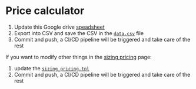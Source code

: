 # Price calculator

1. Update this Google drive [speadsheet](https://docs.google.com/spreadsheets/d/1rfAaCrcGInxsGCkSZyrdo2W6gZDlLQCIqnz_5qF8gBY/edit?usp=sharing)
2. Export into CSV and save the CSV in the [`data.csv`](./data.csv) file
3. Commit and push, a CI/CD pipeline will be triggered and take care of the rest

If you want to modify other things in the [sizing pricing](../sizing_pricing.md) page:

1. update the [`sizing_pricing.tpl`](./sizing_pricing.tpl)
2. Commit and push, a CI/CD pipeline will be triggered and take care of the rest

